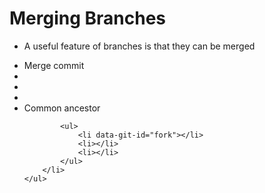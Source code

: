Merging Branches
================

- A useful feature of branches is that they can be merged

<div class="git_tree" data-steps="1..">
    <ul data-step="0">
        <li data-git-merge="fork">Merge commit</li>
        <li></li>
        <li></li>
        <li></li>
        <li>
            Common ancestor

            <ul>
                <li data-git-id="fork"></li>
                <li></li>
                <li></li>
            </ul>
        </li>
    </ul>
</div>

<div>
    <script src="@routes.Assets.at("javascripts/git_tree_from_ul.js")">
    </script>
    <script src="@routes.Assets.at("javascripts/git_tree_to_svg.js")">
    </script>
</div>
